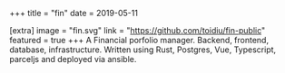 +++
title = "fin"
date = 2019-05-11

[extra]
image = "fin.svg"
link = "https://github.com/toidiu/fin-public"
featured = true
+++
A Financial porfolio manager. Backend, frontend, database, infrastructure. Written using Rust, Postgres, Vue, Typescript, parceljs and deployed via ansible.
